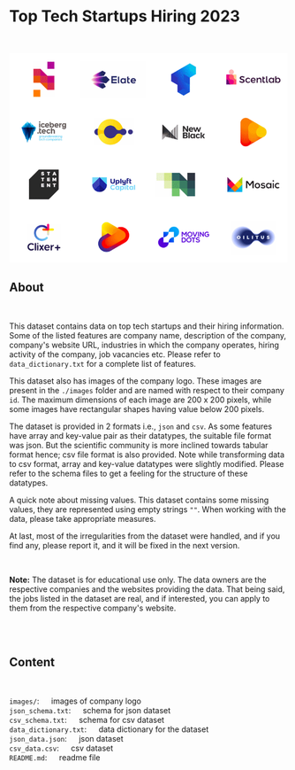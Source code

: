 # Top Tech Startups Hiring 2023

<br>

![cover photo](./cover.png "startups") 

## About
<br>

This dataset contains data on top tech startups and their hiring information. Some of the listed features are company name, description of the company, company's website URL, industries in which the company operates, hiring activity of the company, job vacancies etc. Please refer to `data_dictionary.txt` for a complete list of features.

This dataset also has images of the company logo. These images are present in the `./images` folder and are named with respect to their company `id`. The maximum dimensions of each image are 200 x 200 pixels, while some images have rectangular shapes having value below 200 pixels.

The dataset is provided in 2 formats i.e., `json` and `csv`. As some features have array and key-value pair as their datatypes, the suitable file format was json. But the scientific community is more inclined towards tabular format hence; csv file format is also provided. Note while transforming data to csv format, array and key-value datatypes were slightly modified. Please refer to the schema files to get a feeling for the structure of these datatypes.

A quick note about missing values. This dataset contains some missing values, they are represented using empty strings `""`. When working with the data, please take appropriate measures.

At last, most of the irregularities from the dataset were handled, and if you find any, please report it, and it will be fixed in the next version.

<br>

**Note:**
The dataset is for educational use only. The data owners are the respective companies and the websites providing the data.
That being said, the jobs listed in the dataset are real, and if interested, you can apply to them from the respective company's website.

<br>
<br>

## Content

<br>

`images/`: &emsp; images of company logo<br>
`json_schema.txt`: &emsp; schema for json dataset<br>
`csv_schema.txt`: &emsp; schema for csv dataset<br>
`data_dictionary.txt`: &emsp; data dictionary for the dataset<br>
`json_data.json`: &emsp; json dataset<br>
`csv_data.csv`: &emsp; csv dataset<br>
`README.md`: &emsp; readme file<br>